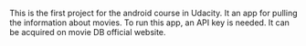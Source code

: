 This is the first project for the android course in Udacity. It an app for pulling the information about movies. To run this app, an API key is 
needed. It can be acquired on movie DB official website.
